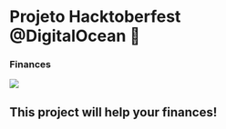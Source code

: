 # Projeto Hacktoberfest @DigitalOcean :rocket:
### Finances

![](https://assets.bizcapital.com.br/staging-blog/uploads/20190601151618/depositphotos_51652155_m2015_1.jpg-1-1000x614.jpeg)

## This project will help your finances!
